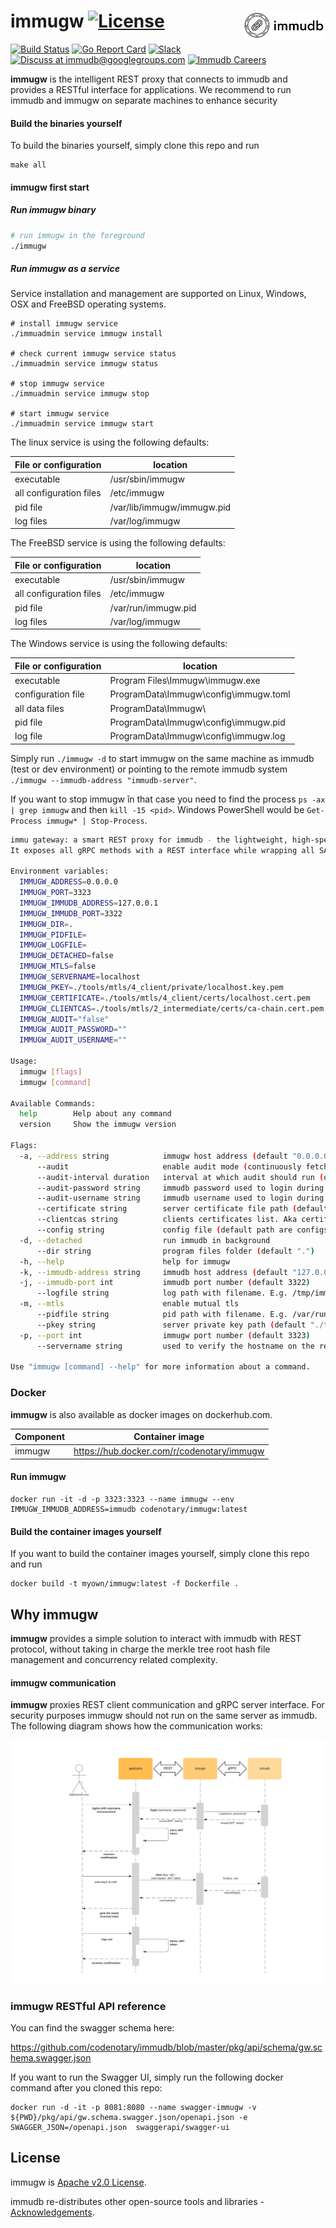 <!--
---

title: "immugw"

custom_edit_url: https://github.com/codenotary/immudb/edit/master/README.md
---

-->

# immugw [![License](https://img.shields.io/github/license/codenotary/immudb)](LICENSE) <img align="right" src="img/Black%20logo%20-%20no%20background.png" height="47px" />

[![Build Status](https://travis-ci.com/codenotary/immudb.svg?branch=master)](https://travis-ci.com/codenotary/immudb)
[![Go Report Card](https://goreportcard.com/badge/github.com/codenotary/immugw)](https://goreportcard.com/report/github.com/codenotary/immugw)
[![Slack](https://img.shields.io/badge/join%20slack-%23immutability-brightgreen.svg)](https://slack.vchain.us/)
[![Discuss at immudb@googlegroups.com](https://img.shields.io/badge/discuss-immudb%40googlegroups.com-blue.svg)](https://groups.google.com/group/immudb)
[![Immudb Careers](https://img.shields.io/badge/careers-We%20are%20hiring!-blue?style=flat)](https://immudb.io/careers/)


**immugw** is the intelligent REST proxy that connects to immudb and provides a RESTful interface for applications. We recommend to run immudb and immugw on separate machines to enhance security


#### Build the binaries yourself

To build the binaries yourself, simply clone this repo and run

```
make all
```

#### immugw first start

##### Run immugw binary

```bash
# run immugw in the foreground
./immugw
```
##### Run immugw as a service

Service installation and management are supported on Linux, Windows, OSX and FreeBSD operating systems.

```
# install immugw service
./immuadmin service immugw install

# check current immugw service status
./immuadmin service immugw status

# stop immugw service
./immuadmin service immugw stop

# start immugw service
./immuadmin service immugw start
```

The linux service is using the following defaults:

| File or configuration   | location                   |
| ----------------------- | -------------------------- |
| executable              | /usr/sbin/immugw           |
| all configuration files | /etc/immugw                |
| pid file                | /var/lib/immugw/immugw.pid |
| log files               | /var/log/immugw            |

The FreeBSD service is using the following defaults:

| File or configuration   | location            |
| ----------------------- | ------------------- |
| executable              | /usr/sbin/immugw    |
| all configuration files | /etc/immugw         |
| pid file                | /var/run/immugw.pid |
| log files               | /var/log/immugw     |

The Windows service is using the following defaults:

| File or configuration   | location                             |
| ----------------------- | ------------------------------------
| executable              | Program Files\Immugw\immugw.exe      |
| configuration file      | ProgramData\Immugw\config\immugw.toml|
| all data files          | ProgramData\Immugw\                  |
| pid file                | ProgramData\Immugw\config\immugw.pid |
| log file                | ProgramData\Immugw\config\immugw.log |



Simply run `./immugw -d` to start immugw on the same machine as immudb (test or dev environment) or pointing to the remote immudb system ```./immugw --immudb-address "immudb-server"```.

If you want to stop immugw în that case you need to find the process `ps -ax | grep immugw` and then `kill -15 <pid>`. Windows PowerShell would be `Get-Process immugw* | Stop-Process`.

```bash
immu gateway: a smart REST proxy for immudb - the lightweight, high-speed immutable database for systems and applications.
It exposes all gRPC methods with a REST interface while wrapping all SAFE endpoints with a verification service.

Environment variables:
  IMMUGW_ADDRESS=0.0.0.0
  IMMUGW_PORT=3323
  IMMUGW_IMMUDB_ADDRESS=127.0.0.1
  IMMUGW_IMMUDB_PORT=3322
  IMMUGW_DIR=.
  IMMUGW_PIDFILE=
  IMMUGW_LOGFILE=
  IMMUGW_DETACHED=false
  IMMUGW_MTLS=false
  IMMUGW_SERVERNAME=localhost
  IMMUGW_PKEY=./tools/mtls/4_client/private/localhost.key.pem
  IMMUGW_CERTIFICATE=./tools/mtls/4_client/certs/localhost.cert.pem
  IMMUGW_CLIENTCAS=./tools/mtls/2_intermediate/certs/ca-chain.cert.pem
  IMMUGW_AUDIT="false"
  IMMUGW_AUDIT_PASSWORD=""
  IMMUGW_AUDIT_USERNAME=""

Usage:
  immugw [flags]
  immugw [command]

Available Commands:
  help        Help about any command
  version     Show the immugw version

Flags:
  -a, --address string            immugw host address (default "0.0.0.0")
      --audit                     enable audit mode (continuously fetches latest root from server, checks consistency against a local root and saves the latest root locally)
      --audit-interval duration   interval at which audit should run (default 5m0s)
      --audit-password string     immudb password used to login during audit; can be plain-text or base64 encoded (must be prefixed with 'enc:' if it is encoded)
      --audit-username string     immudb username used to login during audit (default "immugwauditor")
      --certificate string        server certificate file path (default "./tools/mtls/4_client/certs/localhost.cert.pem")
      --clientcas string          clients certificates list. Aka certificate authority (default "./tools/mtls/2_intermediate/certs/ca-chain.cert.pem")
      --config string             config file (default path are configs or $HOME. Default filename is immugw.toml)
  -d, --detached                  run immudb in background
      --dir string                program files folder (default ".")
  -h, --help                      help for immugw
  -k, --immudb-address string     immudb host address (default "127.0.0.1")
  -j, --immudb-port int           immudb port number (default 3322)
      --logfile string            log path with filename. E.g. /tmp/immugw/immugw.log
  -m, --mtls                      enable mutual tls
      --pidfile string            pid path with filename. E.g. /var/run/immugw.pid
      --pkey string               server private key path (default "./tools/mtls/4_client/private/localhost.key.pem")
  -p, --port int                  immugw port number (default 3323)
      --servername string         used to verify the hostname on the returned certificates (default "localhost")

Use "immugw [command] --help" for more information about a command.

```

### Docker

**immugw**  is also available as docker images on dockerhub.com.

| Component  | Container image                                |
| ---------- | ---------------------------------------------- |
| immugw     | https://hub.docker.com/r/codenotary/immugw     |

#### Run immugw

```
docker run -it -d -p 3323:3323 --name immugw --env IMMUGW_IMMUDB_ADDRESS=immudb codenotary/immugw:latest
```


#### Build the container images yourself

If you want to build the container images yourself, simply clone this repo and run

```
docker build -t myown/immugw:latest -f Dockerfile .
```

## Why immugw

**immugw** provides a simple solution to interact with immudb with REST protocol, without taking in charge the merkle tree root hash file management and concurrency related complexity.

#### immugw communication

**immugw**  proxies REST client communication and gRPC server interface. For security purposes immugw should not run on the same server as immudb. The following diagram shows how the communication works:

![immugw communication explained](img/immugw-diagram.png)


### immugw RESTful API reference

You can find the swagger schema here:

https://github.com/codenotary/immudb/blob/master/pkg/api/schema/gw.schema.swagger.json

If you want to run the Swagger UI, simply run the following docker command after you cloned this repo:

```
docker run -d -it -p 8081:8080 --name swagger-immugw -v ${PWD}/pkg/api/gw.schema.swagger.json/openapi.json -e SWAGGER_JSON=/openapi.json  swaggerapi/swagger-ui
```

## License

immugw is [Apache v2.0 License](LICENSE).

immudb re-distributes other open-source tools and libraries - [Acknowledgements](https://github.com/codenotary/immudb/blob/master/ACKNOWLEDGEMENTS.md).
